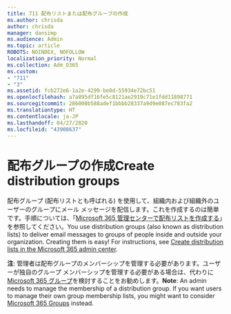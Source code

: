 ```yaml
---
title: 711 配布リストまたは配布グループの作成
ms.author: chrisda
author: chrisda
manager: dansimp
ms.audience: Admin
ms.topic: article
ROBOTS: NOINDEX, NOFOLLOW
localization_priority: Normal
ms.collection: Adm_O365
ms.custom:
- "711"
- "3"
ms.assetid: fcb272e6-1a2e-4299-be0d-55934e72bc51
ms.openlocfilehash: a7a895df16fe5c8121ae2919c71e1fdd11898771
ms.sourcegitcommit: 286000b588adef1bbbb28337a9d9e087ec783fa2
ms.translationtype: HT
ms.contentlocale: ja-JP
ms.lasthandoff: 04/27/2020
ms.locfileid: "43908637"
---
```

# <a name="create-distribution-groups"></a><span data-ttu-id="b2c8e-102">配布グループの作成</span><span class="sxs-lookup"><span data-stu-id="b2c8e-102">Create distribution groups</span></span>

<span data-ttu-id="b2c8e-p101">配布グループ (配布リストとも呼ばれる) を使用して、組織内および組織外のユーザーのグループにメール メッセージを配信します。これを作成するのは簡単です。手順については、「[Microsoft 365 管理センターで配布リストを作成する](https://docs.microsoft.com/office365/admin/setup/create-distribution-lists)」を参照してください。</span><span class="sxs-lookup"><span data-stu-id="b2c8e-p101">You use distribution groups (also known as distribution lists) to deliver email messages to groups of people inside and outside your organization. Creating them is easy! For instructions, see [Create distribution lists in the Microsoft 365 admin center](https://docs.microsoft.com/office365/admin/setup/create-distribution-lists).</span></span>

<span data-ttu-id="b2c8e-p102">**注**: 管理者は配布グループのメンバーシップを管理する必要があります。ユーザーが独自のグループ メンバーシップを管理する必要がある場合は、代わりに [Microsoft 365 グループ](https://support.office.com/article/b565caa1-5c40-40ef-9915-60fdb2d97fa2)を検討することをお勧めします。</span><span class="sxs-lookup"><span data-stu-id="b2c8e-p102">**Note**: An admin needs to manage the membership of a distribution group. If you want users to manage their own group membership lists, you might want to consider [Microsoft 365 Groups](https://support.office.com/article/b565caa1-5c40-40ef-9915-60fdb2d97fa2) instead.</span></span>
